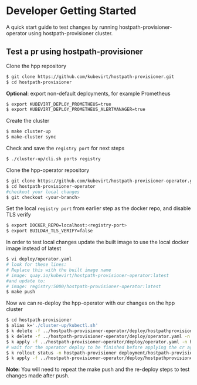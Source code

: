 # Developer Getting Started

A quick start guide to test changes by running hostpath-provisioner-operator using hostpath-provisioner cluster.

## Test a pr using hostpath-provisioner

Clone the hpp repository
```bash
$ git clone https://github.com/kubevirt/hostpath-provisioner.git
$ cd hostpath-provisioner
```
**Optional**: export non-default deployments, for example Prometheus 
```bash
$ export KUBEVIRT_DEPLOY_PROMETHEUS=true
$ export KUBEVIRT_DEPLOY_PROMETHEUS_ALERTMANAGER=true
````
Create the cluster
```bash
$ make cluster-up
$ make-cluster sync
```
Check and save the `registry port` for next steps
```bash
$ ./cluster-up/cli.sh ports registry
```

Clone the hpp-operator repository
```bash
$ git clone https://github.com/kubevirt/hostpath-provisioner-operator.git
$ cd hostpath-provisioner-operator
#checkout your local changes
$ git checkout <your-branch>
```

Set the local `registry port` from earlier step as the docker repo, and disable TLS verify
```bash
$ export DOCKER_REPO=localhost:<registry-port>
$ export BUILDAH_TLS_VERIFY=false
```

In order to test local changes update the built image to use the local docker image instead of latest
```bash
$ vi deploy/operator.yaml
# look for these lines:
# Replace this with the built image name
# image: quay.io/kubevirt/hostpath-provisioner-operator:latest
#and update to:
# image: registry:5000/hostpath-provisioner-operator:latest
$ make push
```

Now we can re-deploy the hpp-operator with our changes on the hpp cluster
```bash
$ cd hostpath-provisioner
$ alias k='./cluster-up/kubectl.sh'
$ k delete -f ../hostpath-provisioner-operator/deploy/hostpathprovisioner_cr.yaml
$ k delete -f ../hostpath-provisioner-operator/deploy/operator.yaml -n hostpath-provisioner
$ k apply -f ../hostpath-provisioner-operator/deploy/operator.yaml -n hostpath-provisioner
# wait for the operator deploy to be finished before applying the cr again
$ k rollout status -n hostpath-provisioner deployment/hostpath-provisioner-operator --timeout=120s
$ k apply -f ../hostpath-provisioner-operator/deploy/hostpathprovisioner_cr.yaml
```

**Note:** You will need to repeat the make push and the re-deploy steps to test changes made after push.
